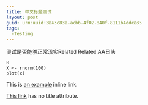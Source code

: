 ```yaml
---
title: 中文标题测试
layout: post
guid: urn:uuid:3a43c83a-acbb-4f02-840f-8111b4ddca35
tags:
  -Testing
---
```



测试是否能够正常现实Related
Related AA日头

	R
	X <- rnorm(100)
	plot(x)
	

This is [an example](http://example.com/ "Title") inline link.

[This link](http://example.net/) has no title attribute.